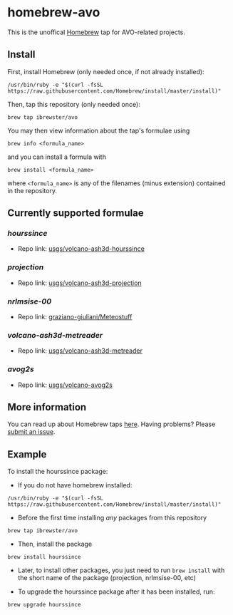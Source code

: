 # homebrew-avo

This is the unoffical [Homebrew](https://brew.sh/) tap for AVO-related projects.

## Install

First, install Homebrew (only needed once, if not already installed):
```
/usr/bin/ruby -e "$(curl -fsSL https://raw.githubusercontent.com/Homebrew/install/master/install)"
```
Then, tap this repository (only needed once):
```
brew tap ibrewster/avo
```
You may then view information about the tap's formulae using
```
brew info <formula_name>
```
and you can install a formula with
```
brew install <formula_name>
```
where `<formula_name>` is any of the filenames (minus extension) contained in the repository.

## Currently supported formulae

### *hourssince*
- Repo link: [usgs/volcano-ash3d-hourssince](https://github.com/usgs/volcano-ash3d-hourssince)

### *projection*
- Repo link: [usgs/volcano-ash3d-projection](https://github.com/usgs/volcano-ash3d-projection)

### *nrlmsise-00*
- Repo link: [graziano-giuliani/Meteostuff](https://github.com/graziano-giuliani/Meteostuff)

### *volcano-ash3d-metreader*
- Repo link: [usgs/volcano-ash3d-metreader](https://github.com/usgs/volcano-ash3d-metreader)

### *avog2s*
- Repo link: [usgs/volcano-avog2s](https://github.com/usgs/volcano-avog2s)

## More information

You can read up about Homebrew taps [here](https://docs.brew.sh/Taps). Having problems? Please [submit an issue](https://github.com/ibrewster/homebrew-avo/issues/new).

## Example
To install the hourssince package:

- If you do not have homebrew installed:
```
/usr/bin/ruby -e "$(curl -fsSL https://raw.githubusercontent.com/Homebrew/install/master/install)"
```
- Before the first time installing *any* packages from this repository
```
brew tap ibrewster/avo
```

- Then, install the package
```
brew install hourssince
```
- Later, to install other packages, you just need to run `brew install` with the short name of the package (projection, nrlmsise-00, etc)

- To upgrade the hourssince package after it has been installed, run:
```
brew upgrade hourssince
```
